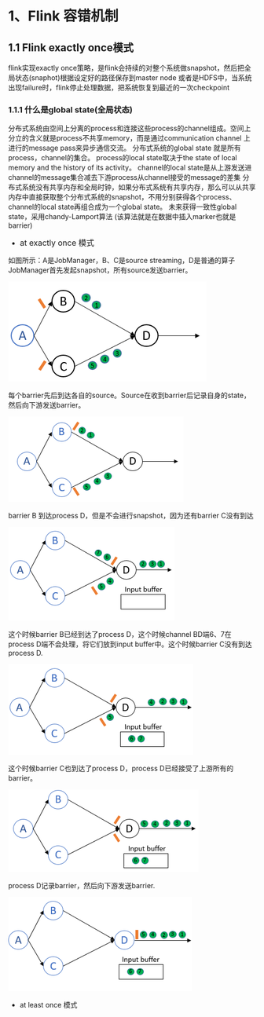 # 1、Flink 容错机制
## 1.1 Flink exactly once模式
flink实现exactly once策略，是flink会持续的对整个系统做snapshot，然后把全局状态(snaphot)根据设定好的路径保存到master node 或者是HDFS中，当系统出现failure时，flink停止处理数据，把系统恢复到最近的一次checkpoint
### 1.1.1 什么是global state(全局状态)
分布式系统由空间上分离的process和连接这些process的channel组成。空间上分立的含义就是process不共享memory，而是通过communication channel 上进行的message pass来异步通信交流。
分布式系统的global state 就是所有process，channel的集合。
process的local state取决于the state of local memory and the history of its activity。
channel的local state是从上游发送进channel的message集合减去下游process从channel接受的message的差集
分布式系统没有共享内存和全局时钟，如果分布式系统有共享内存，那么可以从共享内存中直接获取整个分布式系统的snapshot，不用分别获得各个process、channel的local state再组合成为一个global state。
未来获得一致性global state，采用chandy-Lamport算法
(该算法就是在数据中插入marker也就是barrier)
- <font size="3">at exactly once 模式</font><br> 

如图所示：A是JobManager，B、C是source streaming，D是普通的算子
JobManager首先发起snapshot，所有source发送barrier。<br>

![avatar](./s1.jpg)<br>

每个barrier先后到达各自的source。Source在收到barrier后记录自身的state，然后向下游发送barrier。<br>

![avatar](./s2.jpg)<br>

barrier B 到达process D，但是不会进行snapshot，因为还有barrier C没有到达<br>

![avatar](./s3.jpg)<br>

这个时候barrier B已经到达了process D，这个时候channel BD端6、7在process D端不会处理，将它们放到input buffer中。这个时候barrier C没有到达process D.<br>

![avatar](./s4.jpg)<br>

这个时候barrier C也到达了process D，process D已经接受了上游所有的barrier。<br>

![avatar](./s5.jpg)<br>

process D记录barrier，然后向下游发送barrier.<br>

![avatar](./s6.jpg)<br>

- at least once 模式
